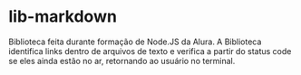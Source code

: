 # lib-markdown
Biblioteca feita durante formação de Node.JS da Alura. A Biblioteca identifica links dentro de arquivos de texto e verifica a partir do status code se eles ainda estão no ar, retornando ao usuário no terminal.
